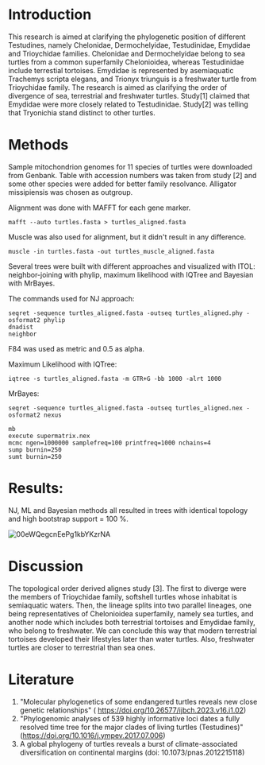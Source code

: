 # Introduction
This research is aimed at clarifying the phylogenetic position of different Testudines, namely Chelonidae, Dermochelyidae, Testudinidae, Emydidae and Trioychidae families. Chelonidae and Dermochelyidae belong to sea turtles from a common superfamily Chelonioidea, whereas Testudinidae include terrestial tortoises. Emydidae is represented by asemiaquatic Trachemys scripta elegans, and Trionyx triunguis is a freshwater turtle from Trioychidae family. The research is aimed as clarifying the order of divergence of sea, terrestrial and freshwater turtles. Study[1] claimed that Emydidae were more closely related to Testudinidae. Study[2] was telling that Tryonichia stand distinct to other turtles.

# Methods
Sample mitochondrion genomes for 11 species of turtles were downloaded from Genbank. Table with accession numbers was taken from study [2] and some other species were added for better family resolvance. Alligator missipiensis was chosen as outgroup. 

Alignment was done with MAFFT for each gene marker. 
```
mafft --auto turtles.fasta > turtles_aligned.fasta
```

Muscle was also used for alignment, but it didn't result in any difference.
```
muscle -in turtles.fasta -out turtles_muscle_aligned.fasta
```

Several trees were built with different approaches and visualized with ITOL: neighbor-joining with phylip, maximum likelihood with IQTree and Bayesian with MrBayes.

The commands used for NJ approach:
```
seqret -sequence turtles_aligned.fasta -outseq turtles_aligned.phy -osformat2 phylip
dnadist
neighbor
```
F84 was used as metric and 0.5 as alpha.

Maximum Likelihood with IQTree:
```
iqtree -s turtles_aligned.fasta -m GTR+G -bb 1000 -alrt 1000
```
MrBayes:
```
seqret -sequence turtles_aligned.fasta -outseq turtles_aligned.nex -osformat2 nexus

mb
execute supermatrix.nex
mcmc ngen=1000000 samplefreq=100 printfreq=1000 nchains=4
sump burnin=250
sumt burnin=250
```
# Results: 
NJ, ML and Bayesian methods all resulted in trees with identical topology and high bootstrap support = 100 %.

![00eWQegcnEePg1kbYKzrNA](https://github.com/user-attachments/assets/8027a27a-5294-4f02-96cd-d638cdb8a69a)

# Discussion 
The topological order derived alignes study [3]. The first to diverge were the members of Trioychidae family, softshell turtles whose inhabitat is semiaquatic waters. 
Then, the lineage splits into two parallel lineages, one being representatives of Chelonioidea superfamily, namely sea turtles, and another node which includes both 
terrestrial tortoises and Emydidae family, who belong to freshwater. We can conclude this way that modern terrestrial tortoises developed their lifestyles later 
than water turtles. Also, freshwater turtles are closer to terrestrial than sea ones.

# Literature
1. "Molecular phylogenetics of some endangered turtles reveals new close genetic relationships" ( https://doi.org/10.26577/ijbch.2023.v16.i1.02)
2. "Phylogenomic analyses of 539 highly informative loci dates a fully resolved time tree for the major clades of living turtles (Testudines)" (https://doi.org/10.1016/j.ympev.2017.07.006)
3. A global phylogeny of turtles reveals a burst of climate-associated diversification on continental margins  (doi: 10.1073/pnas.2012215118)
